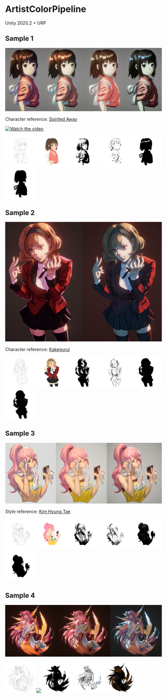 # ArtistColorPipeline

Unity 2020.2 + URP

## Sample 1

<img src="READMEimages/sa01.jpg">

Character reference: [Spirited Away](https://en.wikipedia.org/wiki/Spirited_Away)

[![Watch the video](https://img.youtube.com/vi/MJeC0mpQZxc/hqdefault.jpg)](https://youtu.be/MJeC0mpQZxc)

<img src="Assets/Textures/sa_sketch.png" width="100"><img src="Assets/Textures/sa_basecolor.png" width="100"><img src="Assets/Textures/sa_2lvl.png" width="100">
<img src="Assets/Textures/sa_ao.png" width="100"><img src="Assets/Textures/sa_highlight.png" width="100"><img src="Assets/Textures/sa_rim.png" width="100">

## Sample 2

<img src="READMEimages/kakegurui01.jpg">

Character reference: [Kakegurui](https://www.google.com/search?q=kakegurui+itsuki)

<img src="Assets/Textures/kakegurui_sketch.png" width="100"><img src="Assets/Textures/kakegurui_albedo.png" width="100"><img src="Assets/Textures/kakegurui_2lvl.png" width="100">
<img src="Assets/Textures/kakegurui_ao.png" width="100"><img src="Assets/Textures/kakegurui_highlight.png" width="100"><img src="Assets/Textures/kakegurui_rim.png" width="100">

## Sample 3

<img src="READMEimages/kht01.jpg">

Style reference: [Kim Hyung Tae](http://wallpoper.com/wallpaper/hyung-tae-kim-422469)

<img src="Assets/Textures/kht_sketch.png" width="100"><img src="Assets/Textures/kht_albedo.png" width="100"><img src="Assets/Textures/kht_2lvl.png" width="100">
<img src="Assets/Textures/kht_ao.png" width="100"><img src="Assets/Textures/kht_highlight.png" width="100"><img src="Assets/Textures/kht_rim.png" width="100">

## Sample 4

<img src="READMEimages/pink01.jpg">

<img src="Assets/Textures/pink_sketch.png" width="100"><img src="Assets/Textures/pink_albedo.png" width="100"><img src="Assets/Textures/pink_2lvl.png" width="100">
<img src="Assets/Textures/pink_ao.png" width="100"><img src="Assets/Textures/pink_highlight.png" width="100">